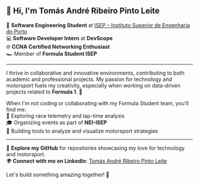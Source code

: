 ## 👋 Hi, I'm Tomás André Ribeiro Pinto Leite

🚀 **Software Engineering Student** at [ISEP – Instituto Superior de Engenharia do Porto](https://www.linkedin.com/in/tomasandreleite/)  
💻 **Software Developer Intern** at **DevScope**  
🌐 **CCNA Certified Networking Enthusiast**  
🏎️ Member of **Formula Student ISEP**  

---

I thrive in collaborative and innovative environments, contributing to both academic and professional projects. My passion for technology and motorsport fuels my creativity, especially when working on data-driven projects related to **Formula 1**. 🏁  

When I'm not coding or collaborating with my Formula Student team, you'll find me:  
🎯 Exploring race telemetry and lap-time analysis  
🎓 Organizing events as part of **NEI-ISEP**  
🌟 Building tools to analyze and visualize motorsport strategies  

---

📂 **Explore my GitHub** for repositories showcasing my love for technology and motorsport.  
🌍 **Connect with me on LinkedIn**: [Tomás André Ribeiro Pinto Leite](https://www.linkedin.com/in/tomasandreleite/)  

Let's build something amazing together! 🚀
